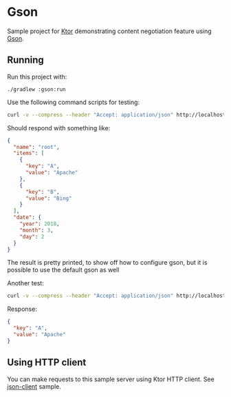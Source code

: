 # Gson

Sample project for [Ktor](https://ktor.io) demonstrating content negotiation feature
using [Gson](https://github.com/google/gson).

## Running

Run this project with:

```
./gradlew :gson:run
```
 
Use the following command scripts for testing:

```bash
curl -v --compress --header "Accept: application/json" http://localhost:8080/v1
```

Should respond with something like:

```json
{
  "name": "root",
  "items": [
    {
      "key": "A",
      "value": "Apache"
    },
    {
      "key": "B",
      "value": "Bing"
    }
  ],
  "date": {
    "year": 2018,
    "month": 3,
    "day": 2
  }
}
```

The result is pretty printed, to show off how to configure gson, but it is possible to use the default gson as well

Another test:

```bash
curl -v --compress --header "Accept: application/json" http://localhost:8080/v1/item/A
```
 
Response:

```json
{
  "key": "A",
  "value": "Apache"
}
```
        
## Using HTTP client

You can make requests to this sample server using Ktor HTTP client. 
See [json-client](../json-client/README.md) sample.